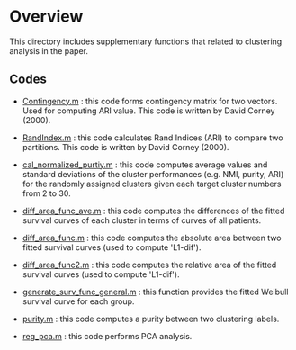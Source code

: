 # Overview

This directory includes supplementary functions that related to clustering analysis in the paper.

## Codes


- [Contingency.m](https://github.com/ishspsy/MKerW-A/blob/master/Other_functions/Cluster_performance/Contingency.m)
: this code forms contingency matrix for two vectors. Used for computing ARI value. 
This code is written by David Corney (2000). 

- [RandIndex.m](https://github.com/ishspsy/MKerW-A/blob/master/Other_functions/Cluster_performance/RandIndex.m)
: this code calculates Rand Indices (ARI) to compare two partitions. This code is written by David Corney (2000). 

- [cal_normalized_purtiy.m](https://github.com/ishspsy/MKerW-A/blob/master/Other_functions/Cluster_performance/cal_normalized_purtiy.m)
: this code computes average values and standard deviations of the cluster performances (e.g. NMI, purity, ARI)
for the randomly assigned clusters given each target cluster numbers from 2 to 30.



- [diff_area_func_ave.m](https://github.com/ishspsy/MKerW-A/blob/master/Other_functions/Cluster_performance/diff_area_func_ave.m)
: this code computes the differences of the fitted survival curves of each cluster in terms of curves of all patients.

- [diff_area_func.m](https://github.com/ishspsy/MKerW-A/blob/master/Other_functions/Cluster_performance/diff_area_func.m)
: this code computes the absolute area between two fitted survival curves (used to compute 'L1-dif').

- [diff_area_func2.m](https://github.com/ishspsy/MKerW-A/blob/master/Other_functions/Cluster_performance/diff_area_func2.m)
: this code computes the relative area of the fitted survival curves (used to compute 'L1-dif').     

- [generate_surv_func_general.m](https://github.com/ishspsy/MKerW-A/blob/master/Other_functions/Cluster_performance/generate_surv_func_general.m)
: this function provides the fitted Weibull survival curve for each group. 

- [purity.m](https://github.com/ishspsy/MKerW-A/blob/master/Other_functions/Cluster_performance/purity.m)
: this code computes a purity between two clustering labels.


- [reg_pca.m](https://github.com/ishspsy/MKerW-A/blob/master/Other_functions/Cluster_performance/reg_pca.m)
: this code performs PCA analysis. 






	


